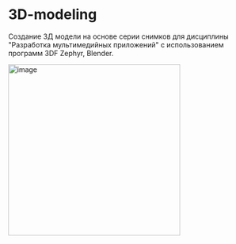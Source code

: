 # 3D-modeling
Создание 3Д модели на основе серии снимков для дисциплины "Разработка мультимедийных приложений" с использованием программ 3DF Zephyr, Blender.

<img width="347" alt="image" src="https://github.com/englandrecoil/3D-modeling/assets/93984891/34ab579e-c749-47f6-a8f0-787b7a3989f1">
